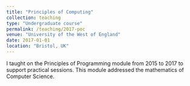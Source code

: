 ```yaml
---
title: "Principles of Computing"
collection: teaching
type: "Undergraduate course"
permalink: /teaching/2017-poc
venue: "University of the West of England"
date: 2017-01-01
location: "Bristol, UK"
---
```


I taught on the Principles of Programming module from 2015 to 2017 to support practical sessions. This module addressed the mathematics of Computer Science.
